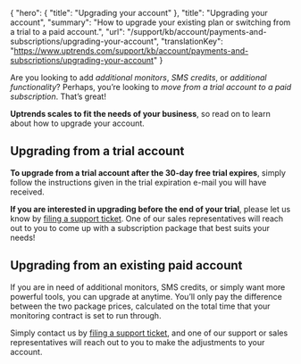 {
  "hero": {
    "title": "Upgrading your account"
  },
  "title": "Upgrading your account",
  "summary": "How to upgrade your existing plan or switching from a trial to a paid account.",
  "url": "/support/kb/account/payments-and-subscriptions/upgrading-your-account",
  "translationKey": "https://www.uptrends.com/support/kb/account/payments-and-subscriptions/upgrading-your-account"
}

Are you looking to add *additional monitors*, *SMS credits*, or *additional functionality*? Perhaps, you’re looking to *move from a trial account to a paid subscription*. That’s great!

**Uptrends scales to fit the needs of your business**, so read on to learn about how to upgrade your account.

## Upgrading from a trial account

**To upgrade from a trial account after the 30-day free trial expires**, simply follow the instructions given in the trial expiration e-mail you will have received.

**If you are interested in upgrading before the end of your trial**, please let us know by [filing a support ticket](/contact). One of our sales representatives will reach out to you to come up with a subscription package that best suits your needs!

## Upgrading from an existing paid account

If you are in need of additional monitors, SMS credits, or simply want more powerful tools, you can upgrade at anytime. You’ll only pay the difference between the two package prices, calculated on the total time that your monitoring contract is set to run through.

Simply contact us by [filing a support ticket](/contact), and one of our support or sales representatives will reach out to you to make the adjustments to your account.
